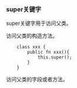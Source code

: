 ### **super关键字**
super关键字用于访问父类。

访问父类的构造方法。
~~~
	class xxx {
    	public fn xxx(){
        	this.super();
        }
    }
~~~

访问父类的字段或者方法。




